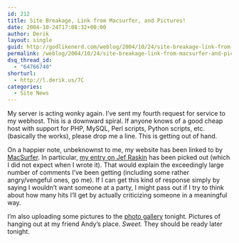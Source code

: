 ```yaml
---
id: 212
title: Site Breakage, Link from Macsurfer, and Pictures!
date: 2004-10-24T17:08:32+00:00
author: Derik
layout: single
guid: http://godlikenerd.com/weblog/2004/10/24/site-breakage-link-from-macsurfer-and-pictures/
permalink: /weblog/2004/10/24/site-breakage-link-from-macsurfer-and-pictures/
dsq_thread_id:
  - "64766740"
shorturl:
  - http://l.derik.us/7C
categories:
  - Site News
---
```

My server is acting wonky again. I&#8217;ve sent my fourth request for service to my webhost. This is a downward spiral. If anyone knows of a good cheap host with support for PHP, MySQL, Perl scripts, Python scripts, etc. (basically the works), please drop me a line. This is getting out of hand.

On a happier note, unbeknownst to me, my website has been linked to by [MacSurfer](http://www.macsurfer.com). In particular, [my entry on Jef Raskin](http://godlikenerd.com/weblog/2004/10/22/jef-raskin-not-a-guy-you-invite-to-parties/) has been picked out (which I did not expect when I wrote it). That would explain the exceedingly large number of comments I&#8217;ve been getting (including some rather angry/vengeful ones, go me). If I can get this kind of response simply by saying I wouldn&#8217;t want someone at a party, I might pass out if I try to think about how many hits I&#8217;ll get by actually criticizing someone in a meaningful way.

I&#8217;m also uploading some pictures to the [photo gallery](http://godlikenerd.com/v-web/gallery/) tonight. Pictures of hanging out at my friend Andy&#8217;s place. _Sweet._ They should be ready later tonight.